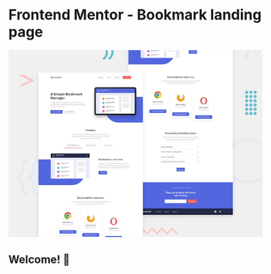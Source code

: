 # Frontend Mentor - Bookmark landing page

![Design preview for the Bookmark landing page coding challenge](./design/desktop-preview.jpg)

## Welcome! 👋



